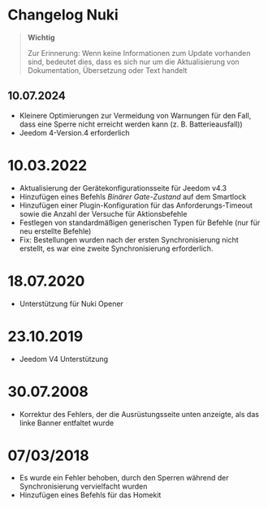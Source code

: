 # Changelog Nuki

>**Wichtig**
>
>Zur Erinnerung: Wenn keine Informationen zum Update vorhanden sind, bedeutet dies, dass es sich nur um die Aktualisierung von Dokumentation, Übersetzung oder Text handelt

## 10.07.2024

- Kleinere Optimierungen zur Vermeidung von Warnungen für den Fall, dass eine Sperre nicht erreicht werden kann (z. B. Batterieausfall))
- Jeedom 4-Version.4 erforderlich

# 10.03.2022

- Aktualisierung der Gerätekonfigurationsseite für Jeedom v4.3
- Hinzufügen eines Befehls *Binärer Gate-Zustand* auf dem Smartlock
- Hinzufügen einer Plugin-Konfiguration für das Anforderungs-Timeout sowie die Anzahl der Versuche für Aktionsbefehle
- Festlegen von standardmäßigen generischen Typen für Befehle (nur für neu erstellte Befehle)
- Fix: Bestellungen wurden nach der ersten Synchronisierung nicht erstellt, es war eine zweite Synchronisierung erforderlich.

# 18.07.2020

- Unterstützung für Nuki Opener

# 23.10.2019

- Jeedom V4 Unterstützung

# 30.07.2008

- Korrektur des Fehlers, der die Ausrüstungsseite unten anzeigte, als das linke Banner entfaltet wurde

# 07/03/2018

- Es wurde ein Fehler behoben, durch den Sperren während der Synchronisierung vervielfacht wurden
- Hinzufügen eines Befehls für das Homekit
